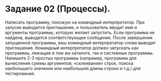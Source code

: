 # Задание 02 (Процессы).
Написать программу, похожую на командный интерпретатор.
При запуске выводится приглашение, и пользователь вводит имя и аргументы программы, которую желает запустить. Если программа не найдена, выводится соответствующее сообщение.
После завершения запущенной программы, ваш командный интерпретатор снова выводит приглашение.
Командный интерпретатор должен запускать как программы, лежащие в том же каталоге, так и системные программы. Напишите 2-3 простых программы (например, программа для вычисления суммы аргументов, «склеивания» строк, поиска наибольшего значения или наибольшей длины строки и т.д.) для тестирования.
